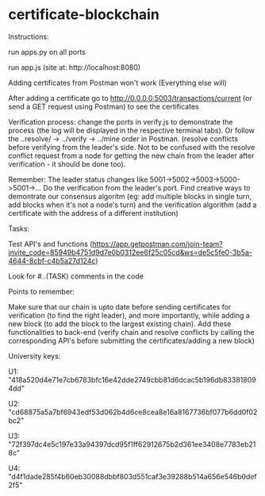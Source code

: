 # certificate-blockchain

Instructions:

run apps.py on all ports

run app.js (site at: http://localhost:8080)

Adding certificates from Postman won't work (Everything else will)

After adding a certificate go to http://0.0.0.0:5003/transactions/current (or send a GET request using Postman) to see the certificates

Verification process: change the ports in verify.js to demonstrate the process (the log will be displayed in the respective terminal tabs). Or follow the ..resolve/ -> ../verify -> ../mine order in Postman. (resolve conflicts before verifying from the leader's side. Not to be confused with the resolve conflict request from a node for getting the new chain from the leader after verification - it should be done too).

Remember: The leader status changes like 5001->5002->5003->5000->5001->... Do the verification from the leader's port. 
Find creative ways to demontrate our consensus algoritm (eg: add multiple blocks in single turn, add blocks when it's not a node's turn) and the verification algorithm (add a certificate with the address of a different institution)

Tasks:

Test API's and functions (https://app.getpostman.com/join-team?invite_code=85949b4751d9d7e0b0312ee6f25c05cd&ws=de5c5fe0-3b5a-4644-8cbf-c4b5a27d124c)

Look for #..(TASK) comments in the code 


Points to remember: 

Make sure that our chain is upto date before sending certificates for verification (to find the right leader), and more importantly, while adding a new block (to add the block to the largest existing chain).
Add these functionalities to back-end (verify chain and resolve conflicts by calling the corresponding API's before submitting the certificates/adding a new block)

University keys:

U1:  "418a520d4e71e7cb6783bfc16e42dde2749cbb81d6dcac5b196db833818094dd"

U2:  "cd68875a5a7bf6943edf53d062b4d6ce8cea8e16a8167736bf077b6dd0f02bc2"

U3:  "72f397dc4e5c197e33a94397dcd95f1ff62912675b2d361ee3408e7783eb218c"

U4:  "d4f1dade285f4b60eb30088dbbf803d551caf3e39288b514a656e546b0def2f5"



